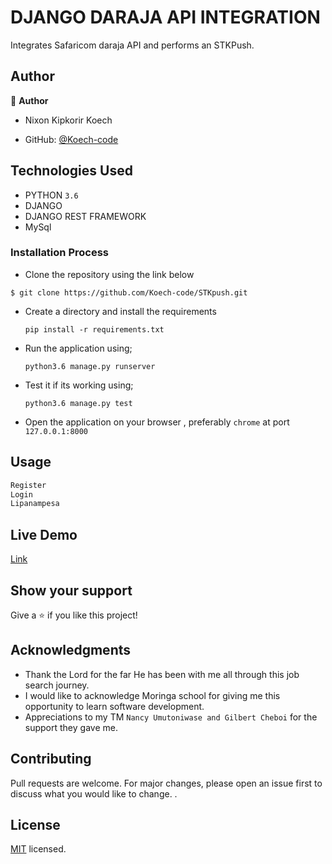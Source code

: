 # DJANGO DARAJA API INTEGRATION

Integrates Safaricom daraja API and performs an STKPush.

## Author

👤 **Author**
- Nixon Kipkorir Koech

- GitHub: [@Koech-code](https://github.com/Koech-code)

## Technologies Used

- PYTHON `3.6`
- DJANGO 
- DJANGO REST FRAMEWORK
- MySql

### Installation Process

- Clone the repository using the link below

```
$ git clone https://github.com/Koech-code/STKpush.git

```

- Create a directory and install the requirements

  ```
  pip install -r requirements.txt
  ```
- Run the application using;
  ```
  python3.6 manage.py runserver
  ```
- Test it if its working using;
  ```
  python3.6 manage.py test
  ```
- Open the application on your browser , preferably `chrome` at port `127.0.0.1:8000`


## Usage

```python
Register 
Login 
Lipanampesa
```

## Live Demo

[Link]( https://documenter.getpostman.com/view/23533434/2s93CLstja)

## Show your support

Give a ⭐️ if you like this project!

## Acknowledgments

- Thank the Lord for the far He has been with me all through this job search journey.
- I would like to acknowledge Moringa school for giving me this opportunity to learn software development.
- Appreciations to  my TM `Nancy Umutoniwase and Gilbert Cheboi` for the support they gave me.

## Contributing

Pull requests are welcome. For major changes, please open an issue first
to discuss what you would like to change.
.

## License

[MIT](LICENSE.md) licensed.